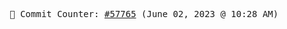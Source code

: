 <p align="center">
    <samp>
        📮 Commit Counter: <a href="https://github.com/Javascript-void0/Javascript-void0/commits/main">#57765</a> (June 02, 2023 @ 10:28 AM)
    </samp>
</p>